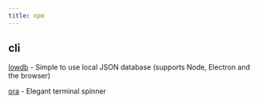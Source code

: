 ```yaml
---
title: npm
---
```


## cli

[lowdb](https://github.com/typicode/lowdb) - Simple to use local JSON database (supports Node, Electron and the browser)

[ora](https://github.com/sindresorhus/ora) - Elegant terminal spinner
